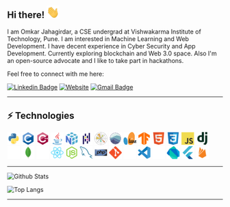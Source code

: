 ## Hi there! <img src="./images/wave.gif" width="30">

I am Omkar Jahagirdar, a CSE undergrad at Vishwakarma Institute of Technology, Pune. I am interested in Machine Learning and Web Development. I have decent experience in Cyber Security and App Development. Currently exploring blockchain and Web 3.0 space. Also I'm an open-source advocate and I like to take part in hackathons. 

Feel free to connect with me here:

[![Linkedin Badge](https://img.shields.io/badge/LinkedIn-0077B5?style=for-the-badge&logo=linkedin&logoColor=white&link=https://www.linkedin.com/in/omkar-jahagirdar/)](https://www.linkedin.com/in/omkar-jahagirdar/)
[![Website](https://img.shields.io/badge/website-000000?style=for-the-badge&logo=Loop&logoColor=white&link=https://omkar3602.github.io)](https://omkar3602.github.io)
[![Gmail Badge](https://img.shields.io/badge/Gmail-D14836?style=for-the-badge&logo=gmail&logoColor=white&link=mailto:omkar3602@gmail.com)](mailto:omkar3602@gmail.com)
<!-- [![Medium Badge](https://img.shields.io/badge/Medium-12100E?style=for-the-badge&logo=medium&logoColor=white&link=https://medium.com/@omkar3602)](https://medium.com/@omkar3602) --> 

---

## ⚡ Technologies

<a href="https://www.python.org/" title="Python" target="_blank"><img src="./icons/python.svg" width="30" height="30"/></a>
<a href="https://www.cprogramming.com/" title="C" target="_blank"><img src="./icons/c.svg" width="30" height="30"/></a>
<a href="https://cplusplus.com/doc/" title="C++" target="_blank"><img src="./icons/cpp.svg" width="30" height="30"/></a>
<a href="https://dev.java/" title="Java" target="_blank"><img src="./icons/java.svg" width="30" height="30"/></a>
<a href="https://numpy.org/" title="NumPy" target="_blank"><img src="./icons/numpy.svg" width="30" height="30"/></a>
<a href="https://pandas.pydata.org/" title="Pandas" target="_blank"><img src="./icons/pandas.svg" width="30" height="30"/></a>
<a href="https://matplotlib.org/" title="Matplotlib" target="_blank"><img src="./icons/matplotlib.svg" width="30" height="30"/></a>
<a href="https://seaborn.pydata.org/" title="Seaborn" target="_blank"><img src="./icons/seaborn.svg" width="30" height="30"/></a>
<a href="https://scikit-learn.org/" title="Scikit-learn" target="_blank"><img src="./icons/scikit-learn.svg" width="30" height="30"/></a>
<a href="https://www.tensorflow.org/" title="TensorFlow" target="_blank"><img src="./icons/tensorflow.svg" width="30" height="30"/></a>
<a href="https://developer.mozilla.org/en-US/docs/Web/HTML/" title="HTML" target="_blank"><img src="./icons/html.svg" width="30" height="30"/></a>
<a href="https://developer.mozilla.org/en-US/docs/Web/CSS/" title="CSS" target="_blank"><img src="./icons/css.svg" width="30" height="30"/></a>
<a href="https://developer.mozilla.org/en-US/docs/Web/JavaScript/" title="JavaScript" target="_blank"><img src="./icons/javascript.svg" width="30" height="30"/></a>
<a href="https://www.djangoproject.com/" title="Django" target="_blank"><img src="./icons/django.svg" width="30" height="30"/></a>
<a href="https://flask.palletsprojects.com/" title="Flask" target="_blank"><img src="./icons/flask.svg" width="30" height="30"/></a>
<a href="https://www.mongodb.com/" title="MongoDB" target="_blank"><img src="./icons/mongodb.svg" width="30" height="30"/></a>
<a href="https://expressjs.com/" title="ExpressJS" target="_blank"><img src="./icons/express.svg" width="30" height="30"/></a>
<a href="https://reactjs.org/" title="React" target="_blank"><img src="./icons/react.svg" width="30" height="30"/></a>
<a href="https://nodejs.org/" title="NodeJS" target="_blank"><img src="./icons/nodejs.svg" width="30" height="30"/></a>
<a href="https://www.mysql.com/" title="MySQL" target="_blank"><img src="./icons/mysql.svg" width="30" height="30"/></a>
<a href="https://www.php.net/" title="PHP" target="_blank"><img src="./icons/php.svg" width="30" height="30"/></a>
<a href="https://git-scm.com/" title="Git" target="_blank"><img src="./icons/git.svg" width="30" height="30"/></a>
<a href="https://github.com/" title="GitHub" target="_blank"><img src="./icons/github.svg" width="30" height="30"/></a>
<a href="https://code.visualstudio.com/" title="Visual Studio Code" target="_blank"><img src="./icons/vscode.svg" width="30" height="30"/></a>
<a href="https://www.kali.org/" title="Kali Linux" target="_blank"><img src="./icons/kali-linux.svg" width="30" height="30"/></a>
<a href="https://dart.dev/" title="Dart" target="_blank"><img src="./icons/dart.svg" width="30" height="30"/></a>
<a href="https://flutter.dev/" title="Flutter" target="_blank"><img src="./icons/flutter.svg" width="30" height="30"/></a>
<a href="https://firebase.google.com/" title="Firebase" target="_blank"><img src="./icons/firebase.svg" width="30" height="30"/></a>

<!-- ## 📚 Learning
 -->
<!-- <a href="https://www.rust-lang.org/" title="Rust" target="_blank"><img src="./icons/rust.svg" width="30" height="30"/></a> -->

---

![Github Stats](https://github-readme-stats.vercel.app/api?username=omkar3602&count_private=true&show_icons=true&include_all_commits=true)

![Top Langs](https://github-readme-stats.vercel.app/api/top-langs/?username=omkar3602&hide=TeX&layout=compact)

---
